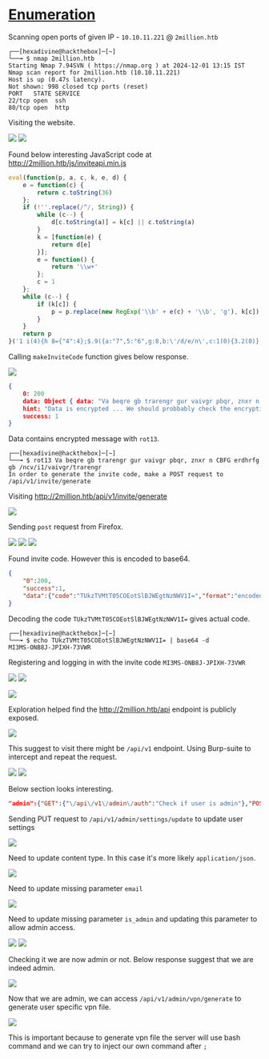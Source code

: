 
# [Enumeration]()

Scanning open ports of given IP - `10.10.11.221` @ `2million.htb`

```
┌──[hexadivine@hackthebox]─[~]
└──╼ $ nmap 2million.htb 
Starting Nmap 7.94SVN ( https://nmap.org ) at 2024-12-01 13:15 IST
Nmap scan report for 2million.htb (10.10.11.221)
Host is up (0.47s latency).
Not shown: 998 closed tcp ports (reset)
PORT   STATE SERVICE
22/tcp open  ssh
80/tcp open  http
```

Visiting the website.

![](Pasted%20image%2020241201131826.png)
![](Pasted%20image%2020241201131836.png)

Found below interesting JavaScript code at <http://2million.htb/js/inviteapi.min.js>

```javascript
eval(function(p, a, c, k, e, d) {
    e = function(c) {
        return c.toString(36)
    };
    if (!''.replace(/^/, String)) {
        while (c--) {
            d[c.toString(a)] = k[c] || c.toString(a)
        }
        k = [function(e) {
            return d[e]
        }];
        e = function() {
            return '\\w+'
        };
        c = 1
    };
    while (c--) {
        if (k[c]) {
            p = p.replace(new RegExp('\\b' + e(c) + '\\b', 'g'), k[c])
        }
    }
    return p
}('1 i(4){h 8={"4":4};$.9({a:"7",5:"6",g:8,b:\'/d/e/n\',c:1(0){3.2(0)},f:1(0){3.2(0)}})}1 j(){$.9({a:"7",5:"6",b:\'/d/e/k/l/m\',c:1(0){3.2(0)},f:1(0){3.2(0)}})}', 24, 24, 'response|function|log|console|code|dataType|json|POST|formData|ajax|type|url|success|api/v1|invite|error|data|var|verifyInviteCode|makeInviteCode|how|to|generate|verify'.split('|'), 0, {}))
```

Calling `makeInviteCode` function gives below response.

![](Pasted%20image%2020241201132803.png)
```json
{
	0: 200
	data: Object { data: "Va beqre gb trarengr gur vaivgr pbqr, znxr n CBFG erdhrfg gb /ncv/i1/vaivgr/trarengr", enctype: "ROT13" }
	hint: "Data is encrypted ... We should probbably check the encryption type in order to decrypt it..."
	success: 1
}
```

Data contains encrypted message with `rot13`.

```
┌──[hexadivine@hackthebox]─[~]
└──╼ $ rot13 Va beqre gb trarengr gur vaivgr pbqr, znxr n CBFG erdhrfg gb /ncv/i1/vaivgr/trarengr
In order to generate the invite code, make a POST request to /api/v1/invite/generate
```

Visiting <http://2million.htb/api/v1/invite/generate>

![](Pasted%20image%2020241201133317.png)

Sending `post` request from Firefox.

![](Pasted%20image%2020241201133444.png)
![](Pasted%20image%2020241201133505.png)
![](Pasted%20image%2020241201133533.png)

Found invite code. However this is encoded to base64. 

```json
{
	"0":200,
	"success":1,
	"data":{"code":"TUkzTVMtT05COEotSlBJWEgtNzNWV1I=","format":"encoded"}
}
```

Decoding the code `TUkzTVMtT05COEotSlBJWEgtNzNWV1I=` gives actual code.

```
┌──[hexadivine@hackthebox]─[~]
└──╼ $ echo TUkzTVMtT05COEotSlBJWEgtNzNWV1I= | base64 -d
MI3MS-ONB8J-JPIXH-73VWR
```

Registering and logging in with the invite code `MI3MS-ONB8J-JPIXH-73VWR`

![](Pasted%20image%2020241201133927.png)
![](Pasted%20image%2020241201134020.png)

![](Pasted%20image%2020241201134041.png)

Exploration helped find the <http://2million.htb/api> endpoint is publicly exposed.

![](Pasted%20image%2020241201135737.png)

This suggest to visit there might be `/api/v1` endpoint. Using Burp-suite to intercept and repeat the request.

![](Pasted%20image%2020241201140017.png)
![](Pasted%20image%2020241201140057.png)

Below section looks interesting. 

```json
"admin":{"GET":{"\/api\/v1\/admin\/auth":"Check if user is admin"},"POST":{"\/api\/v1\/admin\/vpn\/generate":"Generate VPN for specific user"},"PUT":{"\/api\/v1\/admin\/settings\/update":"Update user settings"}}
```

Sending PUT request to `/api/v1/admin/settings/update` to update user settings

![](Pasted%20image%2020241201140405.png)

Need to update content type. In this case it's more likely `application/json`.

![](Pasted%20image%2020241201140520.png)

Need to update missing parameter `email`

![](Pasted%20image%2020241201140620.png)

Need to update missing parameter `is_admin` and updating this parameter to allow admin access.

![](Pasted%20image%2020241201140707.png)
![](Pasted%20image%2020241201140725.png)

Checking it we are now admin or not. Below response suggest that we are indeed admin.

![](Pasted%20image%2020241201141100.png)

Now that we are admin, we can access `/api/v1/admin/vpn/generate` to generate user specific vpn file.

![](Pasted%20image%2020241201142411.png)

This is important because to generate vpn file the server will use bash command and we can try to inject our own command after `;` 


